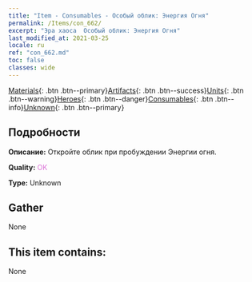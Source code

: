 ```yaml
---
title: "Item - Consumables - Особый облик: Энергия Огня"
permalink: /Items/con_662/
excerpt: "Эра хаоса  Особый облик: Энергия Огня"
last_modified_at: 2021-03-25
locale: ru
ref: "con_662.md"
toc: false
classes: wide
---
```

 [Materials](/ru/Items/){: .btn .btn--primary}[Artifacts](/ru/Items/Artifacts/){: .btn .btn--success}[Units](/ru/Items/Units/){: .btn .btn--warning}[Heroes](/ru/Items/Heroes/){: .btn .btn--danger}[Consumables](/ru/Items/Consumables/){: .btn .btn--info}[Unknown](/ru/Items/Unknown/){: .btn .btn--primary}

## Подробности
 **Описание:** Откройте облик при пробуждении Энергии огня.

 **Quality:** <span style="color: #DA70D6">OK</span>

 **Type:** Unknown

## Gather

  None

## This item contains:

  None

